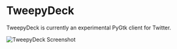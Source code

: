 TweepyDeck
===========

TweepyDeck is currently an experimental PyGtk client for Twitter.


![TweepyDeck Screenshot](http://agentdero.cachefly.net/scratch/tweepy3.png)
